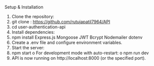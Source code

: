 Setup & Installation
1.	Clone the repository: 
2.	git clone <repository-url>   :  https://github.com/rutujapatil7964/API
3.	cd user-authentication-api
4.	Install dependencies: 
5.	npm install Express.js Mongoose	JWT Bcrypt Nodemailer dotenv 
6.	Create a .env file and configure environment variables.
7.	Start the server: 
8.	npm start
o	For development mode with auto-restart: 
o	npm run dev
9.	API is now running on http://localhost:8000 (or the specified port).
